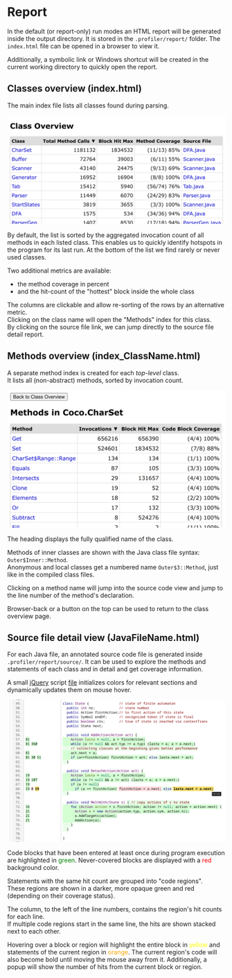# Report

In the default (or report-only) run modes an HTML report will be generated inside the output directory.
It is stored in the `.profiler/report/` folder. The `index.html` file can be opened in a browser to view it.

Additionally, a symbolic link or Windows shortcut will be created in the current working directory to quickly open the report.

## Classes overview (index.html)

The main index file lists all classes found during parsing.

![Report classes overview](screenshots/report-class-overview.png)

By default, the list is sorted by the aggregated invocation count of all methods in each listed class.
This enables us to quickly identify hotspots in the program for its last run.
At the bottom of the list we find rarely or never used classes.

Two additional metrics are available:

- the method coverage in percent
- and the hit-count of the "hottest" block inside the whole class

The columns are clickable and allow re-sorting of the rows by an alternative metric.
<br/>
Clicking on the class name will open the "Methods" index for this class.
<br/>
By clicking on the source file link, we can jump directly to the source file detail report.

## Methods overview (index_ClassName.html)

A separate method index is created for each *top-level* class.
<br/>
It lists all (non-abstract) methods, sorted by invocation count.

![Report methods overview](screenshots/report-method-overview.png)

The heading displays the fully qualified name of the class.

Methods of inner classes are shown with the Java class file syntax: `Outer$Inner::Method`.
<br/>
Anonymous and local classes get a numbered name `Outer$3::Method`, just like in the compiled class files.

Clicking on a method name will jump into the source code view and jump to the line number of the method's declaration.

Browser-back or a button on the top can be used to return to the class overview page.

## Source file detail view (JavaFileName.html)

For each Java file, an annotated source code file is generated inside `.profiler/report/source/`.
It can be used to explore the methods and statements of each class and in detail and get coverage information.

A small [jQuery](https://jquery.com/) script [file](https://github.com/matwoess/jsourceprofiler/tree/main/jsourceprofiler-tool/src/main/resources/js/highlighter.js) initializes
colors for relevant sections and dynamically updates them on mouse hover.

![Report source file](screenshots/report-source-view.png)

Code blocks that have been entered at least once during program execution
are highlighted in <span style="color: green">green</span>.
Never-covered blocks are displayed with a <span style="color: red">red</span> background color.

Statements with the same hit count are grouped into "code regions".
<br/>
These regions are shown in a darker, more opaque green and red (depending on their coverage status).

The column, to the left of the line numbers, contains the region's hit counts for each line.
<br/>
If multiple code regions start in the same line, the hits are shown stacked next to each other.

Hovering over a block or region will highlight the entire block in
<span style="color: yellow">yellow</span> and statements of the current region in
<span style="color: orange">orange</span>.
The current region's code will also become bold until moving the mouse away from it.
Additionally, a popup will show the number of hits from the current block or region.
